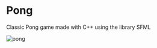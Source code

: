 # Pong
Classic Pong game made with C++ using the library SFML

![pong](https://user-images.githubusercontent.com/18685944/61174045-5a98fb80-a59b-11e9-8ed8-ba322410eafe.PNG)

